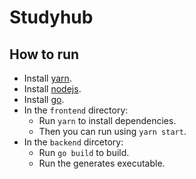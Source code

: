 # Studyhub

## How to run

- Install [yarn](https://yarnpkg.com/).
- Install [nodejs](https://nodejs.org/en/).
- Install [go](https://golang.org/).
- In the `frontend` directory:
    - Run `yarn` to install dependencies.
    - Then you can run using `yarn start`.
- In the `backend` dircetory:
    - Run `go build` to build.
    - Run the generates executable.
